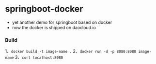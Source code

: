 # springboot-docker


* yet another demo for springboot based on docker
* now the docker is shipped on daocloud.io


### Build
1、`docker build -t image-name .`
2、`docker run -d -p 8080:8080 image-name`
3、`curl localhost:8080`
